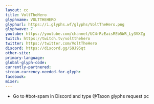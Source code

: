 ```yaml
---
layout: cc
title: VoltTheHero
glyphname: VOLTTHEHERO
glyphurl: https://i.glyphs.wf/glyphs/VoltTheHero.png
glyphwave: 7
youtube: https://youtube.com/channel/UC4rRzEaisREb5WR_Ly3VXZg
twitch: https://twitch.tv/voltthehero
twitter: https://twitter.com/VoltTheHero
discord: https://discord.gg/S9J95qt
other-site: 
primary-language: 
global-glyph-code: 
currently-partnered: 
stream-currency-needed-for-glyph: 
facebook: 
mixer: 
---
```

* Go to #bot-spam in Discord and type @Taxon glyphs request pc
